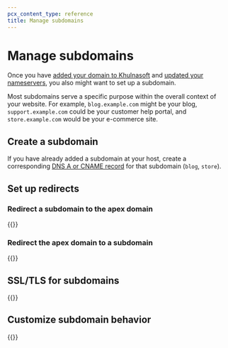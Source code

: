 ```yaml
---
pcx_content_type: reference
title: Manage subdomains
---
```


# Manage subdomains

Once you have [added your domain to Khulnasoft](/fundamentals/setup/account-setup/add-site/) and [updated your nameservers](/dns/zone-setups/full-setup/), you also might want to set up a subdomain.

Most subdomains serve a specific purpose within the overall context of your website. For example, `blog.example.com` might be your blog, `support.example.com` could be your customer help portal, and `store.example.com` would be your e-commerce site.

## Create a subdomain

If you have already added a subdomain at your host, create a corresponding [DNS A or CNAME record](/dns/manage-dns-records/how-to/create-dns-records/) for that subdomain (`blog`, `store`).

## Set up redirects

### Redirect a subdomain to the apex domain

{{<render file="_redirect-subdomain-to-root.md">}}

### Redirect the apex domain to a subdomain

{{<render file="_redirect-root-to-subdomain.md">}}

## SSL/TLS for subdomains

{{<render file="_ssltls-subdomains.md" productFolder="dns" >}}

## Customize subdomain behavior

{{<render file="_subdomain-customization.md" productFolder="dns" >}}

